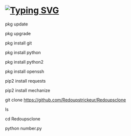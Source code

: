 # [![Typing SVG](https://readme-typing-svg.demolab.com?font=Fira+Code&pause=1000&width=435&lines=Welcome+Team+Red+oups+trickeur)](https://git.io/typing-svg)
pkg update

pkg upgrade

pkg install git

pkg install python

pkg install python2

pkg install openssh

pip2 install requests

pip2 install mechanize

git clone https://github.com/Redoupstrickeur/Redoupsclone

Is

cd Redoupsclone

python number.py
